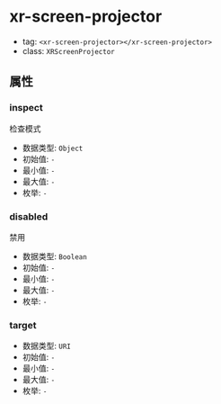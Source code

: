 
# xr-screen-projector

- tag: `<xr-screen-projector></xr-screen-projector>`
- class: `XRScreenProjector`

## 属性


### inspect

检查模式

- 数据类型: `Object`
- 初始值: `-`
- 最小值: `-`
- 最大值: `-`
- 枚举: `-`


  

### disabled

禁用

- 数据类型: `Boolean`
- 初始值: `-`
- 最小值: `-`
- 最大值: `-`
- 枚举: `-`


  

### target



- 数据类型: `URI`
- 初始值: `-`
- 最小值: `-`
- 最大值: `-`
- 枚举: `-`


  
